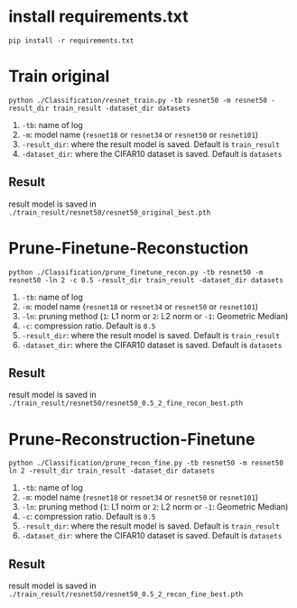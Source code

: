 # install requirements.txt
```pip install -r requirements.txt```

# Train original
```python ./Classification/resnet_train.py -tb resnet50 -m resnet50 -result_dir train_result -dataset_dir datasets```
1. ```-tb```: name of log
2. ```-m```: model name (```resnet18``` or ```resnet34``` or ```resnet50``` or ```resnet101```)
3. ```-result_dir```: where the result model is saved. Default is ```train_result```
4. ```-dataset_dir```: where the CIFAR10 dataset is saved. Default is ```datasets```
## Result
result model is saved in ```./train_result/resnet50/resnet50_original_best.pth```

# Prune-Finetune-Reconstuction
```python ./Classification/prune_finetune_recon.py -tb resnet50 -m resnet50 -ln 2 -c 0.5 -result_dir train_result -dataset_dir datasets```
1. ```-tb```: name of log
2. ```-m```: model name (```resnet18``` or ```resnet34``` or ```resnet50``` or ```resnet101```)
3. ```-ln```: pruning method (```1```: L1 norm or ```2```: L2 norm or ```-1```: Geometric Median)
4. ```-c```: compression ratio. Default is ```0.5```
5. ```-result_dir```: where the result model is saved. Default is ```train_result```
6. ```-dataset_dir```: where the CIFAR10 dataset is saved. Default is ```datasets```
## Result
result model is saved in ```./train_result/resnet50/resnet50_0.5_2_fine_recon_best.pth```

# Prune-Reconstruction-Finetune
```python ./Classification/prune_recon_fine.py -tb resnet50 -m resnet50 ln 2 -result_dir train_result -dataset_dir datasets```
1. ```-tb```: name of log
2. ```-m```: model name (```resnet18``` or ```resnet34``` or ```resnet50``` or ```resnet101```)
3. ```-ln```: pruning method (```1```: L1 norm or ```2```: L2 norm or ```-1```: Geometric Median)
4. ```-c```: compression ratio. Default is ```0.5```
5. ```-result_dir```: where the result model is saved. Default is ```train_result```
6. ```-dataset_dir```: where the CIFAR10 dataset is saved. Default is ```datasets```
## Result
result model is saved in ```./train_result/resnet50/resnet50_0.5_2_recon_fine_best.pth```
